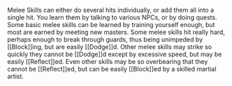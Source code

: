 Melee Skills can either do several hits individually, or add them all into a single hit.
You learn them by talking to various NPCs, or by doing quests. Some basic melee skills can be learned by training yourself enough, but most are earned by meeting new masters. Some melee skills hit really hard, perhaps enough to break through guards, thus being unimpeded by [[Block]]ing, but are easily [[Dodge]]d. Other melee skills may strike so quickly they cannot be [[Dodge]]d except by excessive speed, but may be easily [[Reflect]]ed. Even other skills may be so overbearing that they cannot be [[Reflect]]ed, but can be easily [[Block]]ed by a skilled martial artist.

